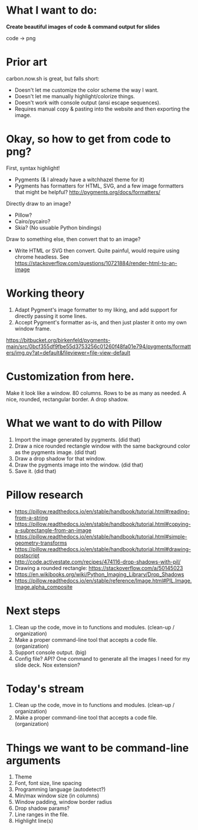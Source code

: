 # What I want to do:

**Create beautiful images of code & command output for slides**

code -> png

# Prior art

carbon.now.sh is great, but falls short:

* Doesn't let me customize the color scheme the way I want.
* Doesn't let me manually highlight/colorize things.
* Doesn't work with console output (ansi escape sequences).
* Requires manual copy & pasting into the website and then exporting the image.

# Okay, so how to get from code to png?

First, syntax highlight!

- Pygments (& I already have a witchhazel theme for it)
- Pygments has formatters for HTML, SVG, and a few image formatters that might be helpful? http://pygments.org/docs/formatters/

Directly draw to an image?

- Pillow?
- Cairo/pycairo?
- Skia? (No usuable Python bindings)

Draw to something else, then convert that to an image?
- Write HTML or SVG then convert. Quite painful, would require using chrome headless. See https://stackoverflow.com/questions/10721884/render-html-to-an-image

# Working theory

1. Adapt Pygment's image formatter to my liking, and add support for directly passing it some lines.
2. Accept Pygment's formatter as-is, and then just plaster it onto my own window frame.

https://bitbucket.org/birkenfeld/pygments-main/src/0bcf355df9fbe55d3753256c01260f48fa01e794/pygments/formatters/img.py?at=default&fileviewer=file-view-default

# Customization from here.

Make it look like a window.
80 columns.
Rows to be as many as needed.
A nice, rounded, rectangular border.
A drop shadow.

# What we want to do with Pillow

1. Import the image generated by pygments. (did that)
2. Draw a nice rounded rectangle window with the same background color as the pygments image. (did that)
3. Draw a drop shadow for that window.
4. Draw the pygments image into the window. (did that)
5. Save it. (did that)

# Pillow research

- https://pillow.readthedocs.io/en/stable/handbook/tutorial.html#reading-from-a-string
- https://pillow.readthedocs.io/en/stable/handbook/tutorial.html#copying-a-subrectangle-from-an-image
- https://pillow.readthedocs.io/en/stable/handbook/tutorial.html#simple-geometry-transforms
- https://pillow.readthedocs.io/en/stable/handbook/tutorial.html#drawing-postscript
- http://code.activestate.com/recipes/474116-drop-shadows-with-pil/
- Drawing a rounded rectangle: https://stackoverflow.com/a/50145023
- https://en.wikibooks.org/wiki/Python_Imaging_Library/Drop_Shadows
- https://pillow.readthedocs.io/en/stable/reference/Image.html#PIL.Image.Image.alpha_composite

# Next steps

1. Clean up the code, move in to functions and modules. (clean-up / organization)
2. Make a proper command-line tool that accepts a code file. (organization)
3. Support console output. (big)
4. Config file? API? One command to generate all the images I need for my slide deck. Nox extension?


# Today's stream

1. Clean up the code, move in to functions and modules. (clean-up / organization)
2. Make a proper command-line tool that accepts a code file. (organization)


# Things we want to be command-line arguments

1. Theme
2. Font, font size, line spacing
3. Programming language (autodetect?)
4. Min/max window size (in columns)
5. Window padding, window border radius
6. Drop shadow params?
7. Line ranges in the file.
8. Highlight line(s)
